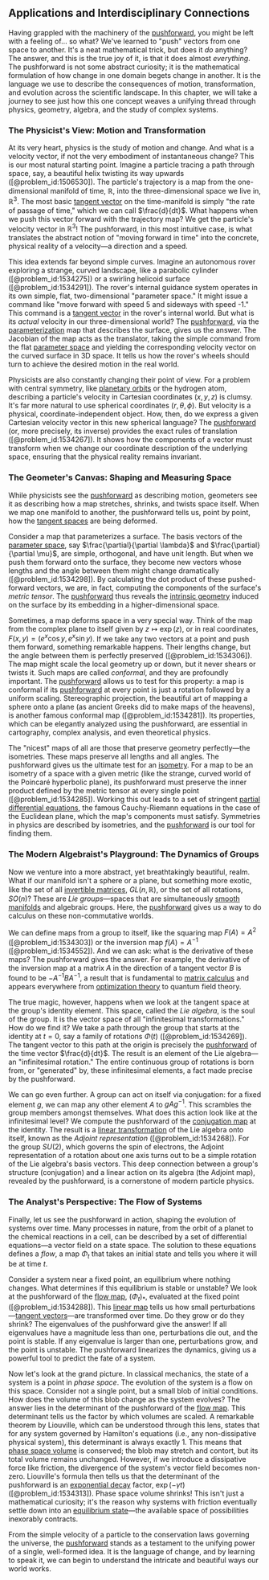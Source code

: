 ## Applications and Interdisciplinary Connections

Having grappled with the machinery of the [pushforward](@article_id:158224), you might be left with a feeling of... so what? We've learned to "push" vectors from one space to another. It's a neat mathematical trick, but does it *do* anything? The answer, and this is the true joy of it, is that it does almost *everything*. The pushforward is not some abstract curiosity; it is the mathematical formulation of how change in one domain begets change in another. It is the language we use to describe the consequences of motion, transformation, and evolution across the scientific landscape. In this chapter, we will take a journey to see just how this one concept weaves a unifying thread through physics, geometry, algebra, and the study of complex systems.

### The Physicist's View: Motion and Transformation

At its very heart, physics is the study of motion and change. And what is a velocity vector, if not the very embodiment of instantaneous change? This is our most natural starting point. Imagine a particle tracing a path through space, say, a beautiful helix twisting its way upwards ([@problem_id:1506530]). The particle's trajectory is a map from the one-dimensional manifold of time, $\mathbb{R}$, into the three-dimensional space we live in, $\mathbb{R}^3$. The most basic [tangent vector](@article_id:264342) on the time-manifold is simply "the rate of passage of time," which we can call $\frac{d}{dt}$. What happens when we push this vector forward with the trajectory map? We get the particle's velocity vector in $\mathbb{R}^3$! The pushforward, in this most intuitive case, is what translates the abstract notion of "moving forward in time" into the concrete, physical reality of a velocity—a direction and a speed.

This idea extends far beyond simple curves. Imagine an autonomous rover exploring a strange, curved landscape, like a parabolic cylinder ([@problem_id:1534275]) or a swirling helicoid surface ([@problem_id:1534291]). The rover's internal guidance system operates in its own simple, flat, two-dimensional "parameter space." It might issue a command like "move forward with speed 5 and sideways with speed -1." This command is a [tangent vector](@article_id:264342) in the rover's internal world. But what is its *actual* velocity in our three-dimensional world? The [pushforward](@article_id:158224), via the [parameterization](@article_id:264669) map that describes the surface, gives us the answer. The Jacobian of the map acts as the translator, taking the simple command from the flat [parameter space](@article_id:178087) and yielding the corresponding velocity vector on the curved surface in 3D space. It tells us how the rover's wheels should turn to achieve the desired motion in the real world.

Physicists are also constantly changing their point of view. For a problem with central symmetry, like [planetary orbits](@article_id:178510) or the hydrogen atom, describing a particle's velocity in Cartesian coordinates $(x,y,z)$ is clumsy. It's far more natural to use spherical coordinates $(r, \theta, \phi)$. But velocity is a physical, coordinate-independent object. How, then, do we express a given Cartesian velocity vector in this new spherical language? The [pushforward](@article_id:158224) (or, more precisely, its inverse) provides the exact rules of translation ([@problem_id:1534267]). It shows how the components of a vector must transform when we change our coordinate description of the underlying space, ensuring that the physical reality remains invariant.

### The Geometer's Canvas: Shaping and Measuring Space

While physicists see the [pushforward](@article_id:158224) as describing motion, geometers see it as describing how a map stretches, shrinks, and twists space itself. When we map one manifold to another, the pushforward tells us, point by point, how the [tangent spaces](@article_id:198643) are being deformed.

Consider a map that parameterizes a surface. The basis vectors of the [parameter space](@article_id:178087), say $\frac{\partial}{\partial \lambda}$ and $\frac{\partial}{\partial \mu}$, are simple, orthogonal, and have unit length. But when we push them forward onto the surface, they become new vectors whose lengths and the angle between them might change dramatically ([@problem_id:1534298]). By calculating the dot product of these pushed-forward vectors, we are, in fact, computing the components of the surface's *metric tensor*. The [pushforward](@article_id:158224) thus reveals the [intrinsic geometry](@article_id:158294) induced on the surface by its embedding in a higher-dimensional space.

Sometimes, a map deforms space in a very special way. Think of the map from the complex plane to itself given by $z \mapsto \exp(z)$, or in real coordinates, $F(x, y) = (e^x \cos y, e^x \sin y)$. If we take any two vectors at a point and push them forward, something remarkable happens. Their lengths change, but the angle between them is perfectly preserved ([@problem_id:1534306]). The map might scale the local geometry up or down, but it never shears or twists it. Such maps are called *conformal*, and they are profoundly important. The [pushforward](@article_id:158224) allows us to test for this property: a map is conformal if its [pushforward](@article_id:158224) at every point is just a rotation followed by a uniform scaling. Stereographic projection, the beautiful art of mapping a sphere onto a plane (as ancient Greeks did to make maps of the heavens), is another famous conformal map ([@problem_id:1534281]). Its properties, which can be elegantly analyzed using the pushforward, are essential in cartography, complex analysis, and even theoretical physics.

The "nicest" maps of all are those that preserve geometry perfectly—the isometries. These maps preserve all lengths and all angles. The pushforward gives us the ultimate test for an [isometry](@article_id:150387). For a map to be an isometry of a space with a given metric (like the strange, curved world of the Poincaré hyperbolic plane), its pushforward must preserve the inner product defined by the metric tensor at every single point ([@problem_id:1534285]). Working this out leads to a set of stringent [partial differential equations](@article_id:142640), the famous Cauchy-Riemann equations in the case of the Euclidean plane, which the map's components must satisfy. Symmetries in physics are described by isometries, and the [pushforward](@article_id:158224) is our tool for finding them.

### The Modern Algebraist's Playground: The Dynamics of Groups

Now we venture into a more abstract, yet breathtakingly beautiful, realm. What if our manifold isn't a sphere or a plane, but something more exotic, like the set of all [invertible matrices](@article_id:149275), $GL(n, \mathbb{R})$, or the set of all rotations, $SO(n)$? These are *Lie groups*—spaces that are simultaneously [smooth manifolds](@article_id:160305) and algebraic groups. Here, the [pushforward](@article_id:158224) gives us a way to do calculus on these non-commutative worlds.

We can define maps from a group to itself, like the squaring map $F(A) = A^2$ ([@problem_id:1534303]) or the inversion map $f(A) = A^{-1}$ ([@problem_id:1534552]). And we can ask: what is the derivative of these maps? The pushforward gives the answer. For example, the derivative of the inversion map at a matrix $A$ in the direction of a tangent vector $B$ is found to be $-A^{-1}BA^{-1}$, a result that is fundamental to [matrix calculus](@article_id:180606) and appears everywhere from [optimization theory](@article_id:144145) to quantum field theory.

The true magic, however, happens when we look at the tangent space at the group's identity element. This space, called the *Lie algebra*, is the soul of the group. It is the vector space of all "infinitesimal transformations." How do we find it? We take a path through the group that starts at the identity at $t=0$, say a family of rotations $\Phi(t)$ ([@problem_id:1534269]). The tangent vector to this path at the origin is precisely the [pushforward](@article_id:158224) of the time vector $\frac{d}{dt}$. The result is an element of the Lie algebra—an "infinitesimal rotation." The entire continuous group of rotations is born from, or "generated" by, these infinitesimal elements, a fact made precise by the pushforward.

We can go even further. A group can act on itself via conjugation: for a fixed element $g$, we can map any other element $A$ to $gAg^{-1}$. This scrambles the group members amongst themselves. What does this action look like at the infinitesimal level? We compute the pushforward of the [conjugation map](@article_id:154729) at the identity. The result is a [linear transformation](@article_id:142586) of the Lie algebra onto itself, known as the *Adjoint representation* ([@problem_id:1534268]). For the group $SU(2)$, which governs the spin of electrons, the Adjoint representation of a rotation about one axis turns out to be a simple rotation of the Lie algebra's basis vectors. This deep connection between a group's structure (conjugation) and a linear action on its algebra (the Adjoint map), revealed by the pushforward, is a cornerstone of modern particle physics.

### The Analyst's Perspective: The Flow of Systems

Finally, let us see the pushforward in action, shaping the evolution of systems over time. Many processes in nature, from the orbit of a planet to the chemical reactions in a cell, can be described by a set of differential equations—a vector field on a state space. The solution to these equations defines a *flow*, a map $\Phi_t$ that takes an initial state and tells you where it will be at time $t$.

Consider a system near a fixed point, an equilibrium where nothing changes. What determines if this equilibrium is stable or unstable? We look at the pushforward of the [flow map](@article_id:275705), $(\Phi_t)_*$, evaluated at the fixed point ([@problem_id:1534288]). This [linear map](@article_id:200618) tells us how small perturbations—[tangent vectors](@article_id:265000)—are transformed over time. Do they grow or do they shrink? The eigenvalues of the pushforward give the answer! If all eigenvalues have a magnitude less than one, perturbations die out, and the point is stable. If any eigenvalue is larger than one, perturbations grow, and the point is unstable. The pushforward linearizes the dynamics, giving us a powerful tool to predict the fate of a system.

Now let's look at the grand picture. In classical mechanics, the state of a system is a point in *phase space*. The evolution of the system is a flow on this space. Consider not a single point, but a small blob of initial conditions. How does the volume of this blob change as the system evolves? The answer lies in the determinant of the pushforward of the [flow map](@article_id:275705). This determinant tells us the factor by which volumes are scaled. A remarkable theorem by Liouville, which can be understood through this lens, states that for any system governed by Hamilton's equations (i.e., any non-dissipative physical system), this determinant is always exactly 1. This means that [phase space volume](@article_id:154703) is conserved; the blob may stretch and contort, but its total volume remains unchanged. However, if we introduce a dissipative force like friction, the divergence of the system's vector field becomes non-zero. Liouville's formula then tells us that the determinant of the pushforward is an [exponential decay](@article_id:136268) factor, $\exp(-\gamma t)$ ([@problem_id:1534313]). Phase space volume shrinks! This isn't just a mathematical curiosity; it's the reason why systems with friction eventually settle down into an [equilibrium state](@article_id:269870)—the available space of possibilities inexorably contracts.

From the simple velocity of a particle to the conservation laws governing the universe, the [pushforward](@article_id:158224) stands as a testament to the unifying power of a single, well-formed idea. It is the language of change, and by learning to speak it, we can begin to understand the intricate and beautiful ways our world works.
